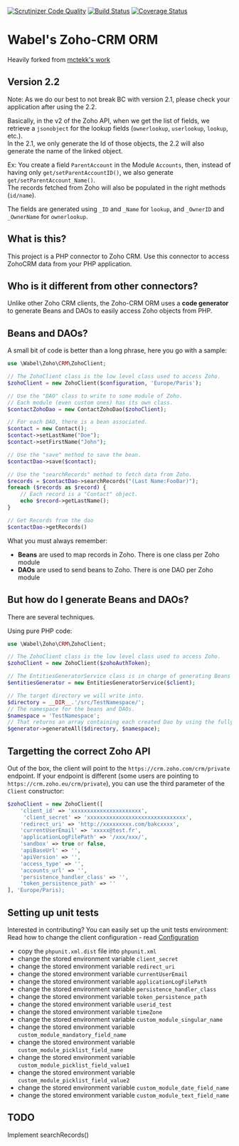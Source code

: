 [![Scrutinizer Code Quality](https://scrutinizer-ci.com/g/Wabel/zoho-crm-orm/badges/quality-score.png?b=1.2)](https://scrutinizer-ci.com/g/Wabel/zoho-crm-orm/?branch=1.2)
[![Build Status](https://travis-ci.org/Wabel/zoho-crm-orm.svg?branch=1.2)](https://travis-ci.org/Wabel/zoho-crm-orm)
[![Coverage Status](https://coveralls.io/repos/Wabel/zoho-crm-orm/badge.svg?branch=1.2)](https://coveralls.io/r/Wabel/zoho-crm-orm?branch=1.2)

Wabel's Zoho-CRM ORM
====================

Heavily forked from [mctekk's work](https://github.com/mctekk/zohocrm)

Version 2.2
---------------  
Note: As we do our best to not break BC with version 2.1, please check your application after using the 2.2.

Basically, in the v2 of the Zoho API, when we get the list of fields, we retrieve a `jsonobject` for the lookup fields (`ownerlookup`, `userlookup`, `lookup`, etc.).  
In the 2.1, we only generate the Id of those objects, the 2.2 will also generate the name of the linked object.

Ex: You create a field `ParentAccount` in the Module `Accounts`, then, instead of having only `get/setParentAccountID()`, we also generate `get/setParentAccount_Name()`.  
The records fetched from Zoho will also be populated in the right methods (`id/name`).

The fields are generated using `_ID` and `_Name` for `lookup`, and `_OwnerID` and `_OwnerName` for `ownerlookup`.


What is this?
-------------

This project is a PHP connector to Zoho CRM. Use this connector to access ZohoCRM data from your PHP application.

Who is it different from other connectors?
------------------------------------------

Unlike other Zoho CRM clients, the Zoho-CRM ORM uses a **code generator** to generate Beans and DAOs to easily access
Zoho objects from PHP.

Beans and DAOs?
---------------

A small bit of code is better than a long phrase, here you go with a sample:

```php
use \Wabel\Zoho\CRM\ZohoClient;

// The ZohoClient class is the low level class used to access Zoho.
$zohoClient = new ZohoClient($configuration, 'Europe/Paris');

// Use the "DAO" class to write to some module of Zoho.
// Each module (even custom ones) has its own class.
$contactZohoDao = new ContactZohoDao($zohoClient);

// For each DAO, there is a bean associated.
$contact = new Contact();
$contact->setLastName("Doe");
$contact->setFirstName("John");

// Use the "save" method to save the bean.
$contactDao->save($contact);

// Use the "searchRecords" method to fetch data from Zoho. 
$records = $contactDao->searchRecords("(Last Name:FooBar)");
foreach ($records as $record) {
    // Each record is a "Contact" object.
    echo $record->getLastName();
}

// Get Records from the dao
$contactDao->getRecords()
```

What you must always remember:

- **Beans** are used to map records in Zoho. There is one class per Zoho module
- **DAOs** are used to send beans to Zoho. There is one DAO per Zoho module

But how do I generate Beans and DAOs?
-------------------------------------

There are several techniques.

Using pure PHP code:

```php
use \Wabel\Zoho\CRM\ZohoClient;

// The ZohoClient class is the low level class used to access Zoho.
$zohoClient = new ZohoClient($zohoAuthToken);

// The EntitiesGeneratorService class is in charge of generating Beans and DAOs.
$entitiesGenerator = new EntitiesGeneratorService($client);

// The target directory we will write into.
$directory = __DIR__.'/src/TestNamespace/';
// The namespace for the beans and DAOs.
$namespace = 'TestNamespace';
// That returns an array containing each created Dao by using the fully qualified class name
$generator->generateAll($directory, $namespace);
```

Targetting the correct Zoho API
-------------------------------

Out of the box, the client will point to the `https://crm.zoho.com/crm/private` endpoint.
If your endpoint is different (some users are pointing to `https://crm.zoho.eu/crm/private`), you can
use the third parameter of the `Client` constructor:


```php
$zohoClient = new ZohoClient([
    'client_id' => 'xxxxxxxxxxxxxxxxxxxxxx',
     'client_secret' => 'xxxxxxxxxxxxxxxxxxxxxxxxxxxxxxx',
    'redirect_uri' => 'http://xxxxxxxxx.com/bakcxxxx',
    'currentUserEmail' => 'xxxxx@test.fr',
    'applicationLogFilePath' => '/xxx/xxx/',
    'sandbox' => true or false,
    'apiBaseUrl' => '',
    'apiVersion' => '',
    'access_type' => '',
    'accounts_url' => '',
    'persistence_handler_class' => '',
    'token_persistence_path' => ''
], 'Europe/Paris);
```  


Setting up unit tests
---------------------

Interested in contributing? You can easily set up the unit tests environment:
Read how to change the client configuration - read [Configuration](https://github.com/zoho/zcrm-php-sdk)
- copy the `phpunit.xml.dist` file into `phpunit.xml`
- change the stored environment variable `client_secret`
- change the stored environment variable `redirect_uri`
- change the stored environment variable `currentUserEmail`
- change the stored environment variable `applicationLogFilePath`
- change the stored environment variable `persistence_handler_class`
- change the stored environment variable `token_persistence_path`
- change the stored environment variable `userid_test`
- change the stored environment variable `timeZone`
- change the stored environment variable `custom_module_singular_name`
- change the stored environment variable `custom_module_mandatory_field_name`
- change the stored environment variable `custom_module_picklist_field_name`
- change the stored environment variable `custom_module_picklist_field_value1`
- change the stored environment variable `custom_module_picklist_field_value2`
- change the stored environment variable `custom_module_date_field_name`
- change the stored environment variable `custom_module_text_field_name`

TODO
---------------

Implement searchRecords()
